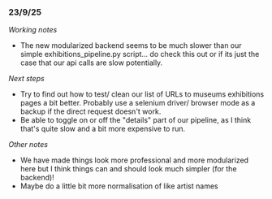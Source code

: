 ### 23/9/25 

*Working notes*
- The new modularized backend seems to be much slower than our simple exhibitions_pipeline.py script... do check this out or if its just the case that our api calls are slow potentially. 

*Next steps*
- Try to find out how to test/ clean our list of URLs to museums exhibitions pages a bit better. Probably use a selenium driver/ browser mode as a backup if the direct request doesn't work.
- Be able to toggle on or off the "details" part of our pipeline, as I think that's quite slow and a bit more expensive to run.

*Other notes*
- We have made things look more professional and more modularized here but I think things can and should look much simpler (for the backend)!
- Maybe do a little bit more normalisation of like artist names 

